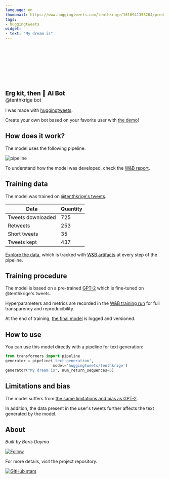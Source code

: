 ```yaml
---
language: en
thumbnail: https://www.huggingtweets.com/tenthkrige/1616941353204/predictions.png
tags:
- huggingtweets
widget:
- text: "My dream is"
---
```


<div>
<div style="width: 132px; height:132px; border-radius: 50%; background-size: cover; background-image: url('https://pbs.twimg.com/profile_images/1285680080077893633/fK1y35z4_400x400.jpg')">
</div>
<div style="margin-top: 8px; font-size: 19px; font-weight: 800">Erg kit, then 🤖 AI Bot </div>
<div style="font-size: 15px">@tenthkrige bot</div>
</div>

I was made with [huggingtweets](https://github.com/borisdayma/huggingtweets).

Create your own bot based on your favorite user with [the demo](https://colab.research.google.com/github/borisdayma/huggingtweets/blob/master/huggingtweets-demo.ipynb)!

## How does it work?

The model uses the following pipeline.

![pipeline](https://github.com/borisdayma/huggingtweets/blob/master/img/pipeline.png?raw=true)

To understand how the model was developed, check the [W&B report](https://wandb.ai/wandb/huggingtweets/reports/HuggingTweets-Train-a-Model-to-Generate-Tweets--VmlldzoxMTY5MjI).

## Training data

The model was trained on [@tenthkrige's tweets](https://twitter.com/tenthkrige).

| Data | Quantity |
| --- | --- |
| Tweets downloaded | 725 |
| Retweets | 253 |
| Short tweets | 35 |
| Tweets kept | 437 |

[Explore the data](https://wandb.ai/wandb/huggingtweets/runs/2yjkqsvo/artifacts), which is tracked with [W&B artifacts](https://docs.wandb.com/artifacts) at every step of the pipeline.

## Training procedure

The model is based on a pre-trained [GPT-2](https://huggingface.co/gpt2) which is fine-tuned on @tenthkrige's tweets.

Hyperparameters and metrics are recorded in the [W&B training run](https://wandb.ai/wandb/huggingtweets/runs/25p19wdk) for full transparency and reproducibility.

At the end of training, [the final model](https://wandb.ai/wandb/huggingtweets/runs/25p19wdk/artifacts) is logged and versioned.

## How to use

You can use this model directly with a pipeline for text generation:

```python
from transformers import pipeline
generator = pipeline('text-generation',
                     model='huggingtweets/tenthkrige')
generator("My dream is", num_return_sequences=5)
```

## Limitations and bias

The model suffers from [the same limitations and bias as GPT-2](https://huggingface.co/gpt2#limitations-and-bias).

In addition, the data present in the user's tweets further affects the text generated by the model.

## About

*Built by Boris Dayma*

[![Follow](https://img.shields.io/twitter/follow/borisdayma?style=social)](https://twitter.com/intent/follow?screen_name=borisdayma)

For more details, visit the project repository.

[![GitHub stars](https://img.shields.io/github/stars/borisdayma/huggingtweets?style=social)](https://github.com/borisdayma/huggingtweets)

